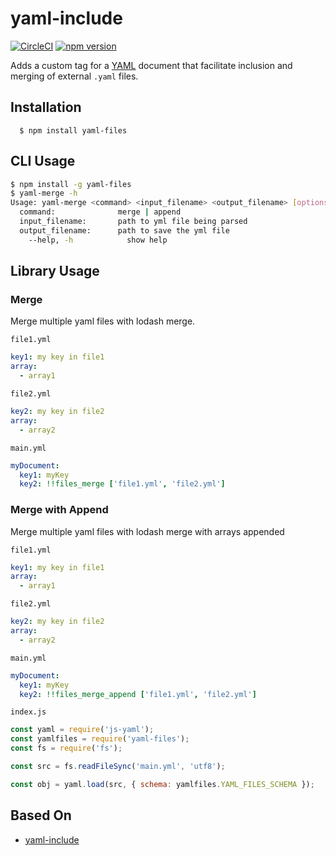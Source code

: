 # yaml-include

[![CircleCI](https://circleci.com/gh/scisco/yaml-files.svg?style=svg)](https://circleci.com/gh/scisco/yaml-files)
[![npm version](https://badge.fury.io/js/yaml%2Ffiles.svg)](https://badge.fury.io/js/yaml%2Ffiles)


Adds a custom tag for a [YAML](http://yaml.org/) document that facilitate inclusion and merging of external `.yaml` files.

## Installation

      $ npm install yaml-files

## CLI Usage

```bash
$ npm install -g yaml-files
$ yaml-merge -h
Usage: yaml-merge <command> <input_filename> <output_filename> [options]
  command:              merge | append
  input_filename:       path to yml file being parsed
  output_filename:      path to save the yml file
    --help, -h            show help
```

## Library Usage

### Merge

Merge multiple yaml files with lodash merge.

`file1.yml`
```yaml
key1: my key in file1
array:
  - array1
```

`file2.yml`
```yaml
key2: my key in file2
array:
  - array2
```

`main.yml`
```yaml
myDocument:
  key1: myKey
  key2: !!files_merge ['file1.yml', 'file2.yml']
```

### Merge with Append

Merge multiple yaml files with lodash merge with arrays appended

`file1.yml`
```yaml
key1: my key in file1
array:
  - array1
```

`file2.yml`
```yaml
key2: my key in file2
array:
  - array2
```

`main.yml`
```yaml
myDocument:
  key1: myKey
  key2: !!files_merge_append ['file1.yml', 'file2.yml']
```

`index.js`
```js
const yaml = require('js-yaml');
const yamlfiles = require('yaml-files');
const fs = require('fs');

const src = fs.readFileSync('main.yml', 'utf8');

const obj = yaml.load(src, { schema: yamlfiles.YAML_FILES_SCHEMA });
```

## Based On 

- [yaml-include](https://github.com/claylo/yaml-include)